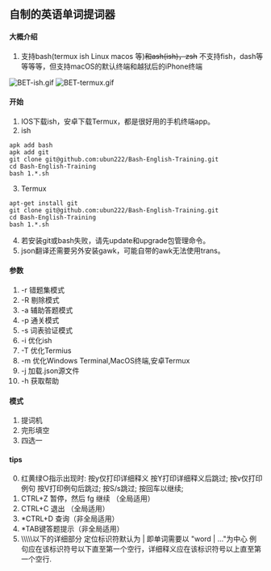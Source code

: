 ## 自制的英语单词提词器

#### 大概介绍
1. 支持bash(termux ish Linux macos 等)~~和ash(ish)，zsh~~ 不支持fish，dash等等等等，但支持macOS的默认终端和越狱后的iPhone终端


![BET-ish.gif](https://github.com/ubun222/Learning-English/raw/bash/img/BET-ish.gif) ![BET-termux.gif](https://github.com/ubun222/Learning-English/raw/bash/img/BET-termux.gif)
#### 开始
1. IOS下载ish，安卓下载Termux，都是很好用的手机终端app。
2. ish
```
apk add bash
apk add git
git clone git@github.com:ubun222/Bash-English-Training.git
cd Bash-English-Training
bash 1.*.sh
```
3. Termux
```
apt-get install git
git clone git@github.com:ubun222/Bash-English-Training.git
cd Bash-English-Training
bash 1.*.sh
```
4. 若安装git或bash失败，请先update和upgrade包管理命令。
5. json翻译还需要另外安装gawk，可能自带的awk无法使用trans。
#### 参数
1. -r 错题集模式
2. -R 剔除模式
3. -a 辅助答题模式
4. -p 通关模式 
5. -s 词表验证模式
6. -i 优化ish 
7. -T 优化Termius 
8. -m 优化Windows Terminal,MacOS终端,安卓Termux 
9. -j 加载.json源文件
10. -h 获取帮助
#### 模式
1. 提词机
2. 完形填空
3. 四选一
#### tips
0. 红黄绿○指示出现时: 按y仅打印详细释义 按Y打印详细释义后跳过; 按v仅打印例句  按V打印例句后跳过; 按S/s跳过; 按回车以继续;
1. CTRL+Z 暂停，然后 fg 继续 （全局适用）
2. CTRL+C 退出 （全局适用）
3. *CTRL+D 查询（非全局适用）
4. *TAB键答题提示（非全局适用）
5. \\\\\\\\\\以下的详细部分 定位标识符默认为 | 即单词需要以 "word | ..."为中心 例句应在该标识符号以下直至第一个空行，详细释义应在该标识符号以上直至第一个空行.


